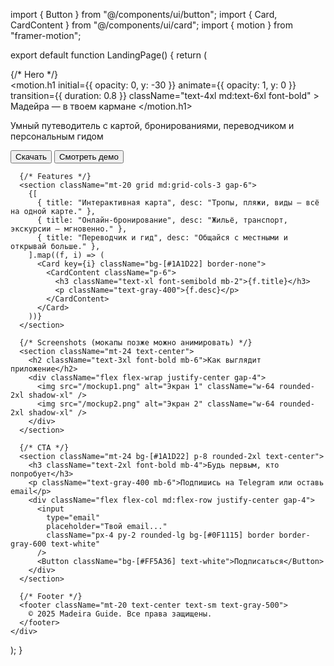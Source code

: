 import { Button } from "@/components/ui/button";
import { Card, CardContent } from "@/components/ui/card";
import { motion } from "framer-motion";

export default function LandingPage() {
  return (
    <div className="min-h-screen bg-[#0F1115] text-white px-6 py-10">
      {/* Hero */}
      <section className="text-center space-y-6">
        <motion.h1 
          initial={{ opacity: 0, y: -30 }} 
          animate={{ opacity: 1, y: 0 }} 
          transition={{ duration: 0.8 }}
          className="text-4xl md:text-6xl font-bold"
        >
          Мадейра — в твоем кармане
        </motion.h1>
        <p className="text-lg text-gray-400 max-w-xl mx-auto">
          Умный путеводитель с картой, бронированиями, переводчиком и персональным гидом
        </p>
        <div className="flex justify-center gap-4">
          <Button className="bg-[#00C2FF] text-black text-lg">Скачать</Button>
          <Button variant="outline" className="text-white border-white">Смотреть демо</Button>
        </div>
      </section>

      {/* Features */}
      <section className="mt-20 grid md:grid-cols-3 gap-6">
        {[
          { title: "Интерактивная карта", desc: "Тропы, пляжи, виды — всё на одной карте." },
          { title: "Онлайн-бронирование", desc: "Жильё, транспорт, экскурсии — мгновенно." },
          { title: "Переводчик и гид", desc: "Общайся с местными и открывай больше." },
        ].map((f, i) => (
          <Card key={i} className="bg-[#1A1D22] border-none">
            <CardContent className="p-6">
              <h3 className="text-xl font-semibold mb-2">{f.title}</h3>
              <p className="text-gray-400">{f.desc}</p>
            </CardContent>
          </Card>
        ))}
      </section>

      {/* Screenshots (мокапы позже можно анимировать) */}
      <section className="mt-24 text-center">
        <h2 className="text-3xl font-bold mb-6">Как выглядит приложение</h2>
        <div className="flex flex-wrap justify-center gap-4">
          <img src="/mockup1.png" alt="Экран 1" className="w-64 rounded-2xl shadow-xl" />
          <img src="/mockup2.png" alt="Экран 2" className="w-64 rounded-2xl shadow-xl" />
        </div>
      </section>

      {/* CTA */}
      <section className="mt-24 bg-[#1A1D22] p-8 rounded-2xl text-center">
        <h3 className="text-2xl font-bold mb-4">Будь первым, кто попробует</h3>
        <p className="text-gray-400 mb-6">Подпишись на Telegram или оставь email</p>
        <div className="flex flex-col md:flex-row justify-center gap-4">
          <input 
            type="email" 
            placeholder="Твой email..." 
            className="px-4 py-2 rounded-lg bg-[#0F1115] border border-gray-600 text-white"
          />
          <Button className="bg-[#FF5A36] text-white">Подписаться</Button>
        </div>
      </section>

      {/* Footer */}
      <footer className="mt-20 text-center text-sm text-gray-500">
        © 2025 Madeira Guide. Все права защищены.
      </footer>
    </div>
  );
}
